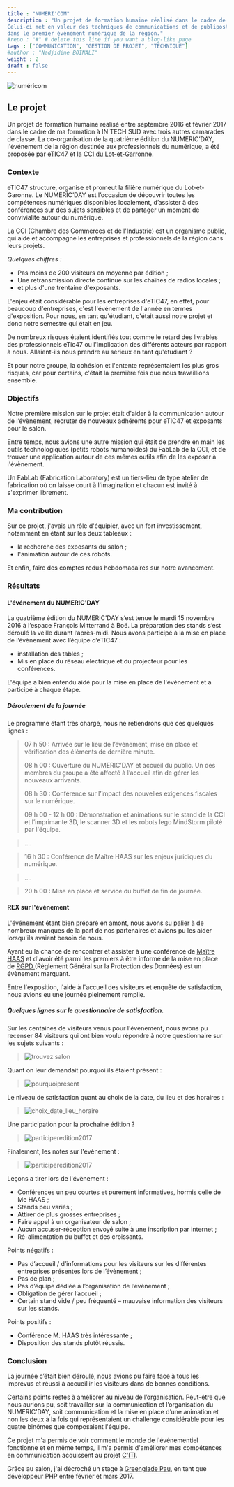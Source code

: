 ```yaml
---
title : "NUMERI'COM"
description : "Un projet de formation humaine réalisé dans le cadre de ma formation à IN'TECH SUD. 
Celui-ci met en valeur des techniques de communications et de publipostage pour attirer un maximum d'exposants et visiteurs, 
dans le premier évènement numérique de la région."
#repo : "#" # delete this line if you want a blog-like page
tags : ["COMMUNICATION", "GESTION DE PROJET", "TECHNIQUE"]
#author : "Nadjidine BOINALI"
weight : 2
draft : false
---
```


![numéricom](../../images/project/home_page/numericom.PNG)

## Le projet
Un projet de formation humaine réalisé entre septembre 2016 et février 2017 dans le cadre de ma formation à IN'TECH SUD avec trois autres camarades de classe.
La co-organisation de la quatrième édition du NUMERIC’DAY, l'événement de la région destinée aux professionnels du numérique, a été proposée par 
<a href="https://www.etic47.fr/" target="_blank">eTIC47</a> et la <a href="http://www.cci47.fr/" target="_blank">CCI du Lot-et-Garronne</a>.


### Contexte
eTIC47 structure, organise et promeut la filière numérique du Lot-et-Garonne. Le NUMERIC’DAY est l’occasion de découvrir toutes les compétences numériques disponibles localement, d’assister à des conférences sur des sujets sensibles et de partager un moment de convivialité autour du numérique.

La CCI (Chambre des Commerces et de l'Industrie) est un organisme public, qui aide et accompagne les entreprises et professionnels
de la région dans leurs projets.

<i>Quelques chiffres :</i>

- Pas moins de 200 visiteurs en moyenne par édition ; 
- Une retransmission directe continue sur les chaînes de radios locales ;
- et plus d'une trentaine d'exposants.

L'enjeu était considérable pour les entreprises d'eTIC47, en effet, pour beaucoup d'entreprises, c'est l'événement de l'année en termes d'exposition. Pour nous, en tant qu'étudiant, c'était aussi notre projet et donc notre semestre qui était en jeu.

De nombreux risques étaient identifiés tout comme le retard des livrables des professionnels eTic47 ou l'implication des différents acteurs par rapport à nous.
Allaient-ils nous prendre au sérieux en tant qu'étudiant ?

Et pour notre groupe, la cohésion et l'entente représentaient les plus gros risques, car pour certains, c'était la première fois que nous travaillions ensemble.

### Objectifs

Notre première mission sur le projet était d'aider à la communication autour de l’évènement, recruter de nouveaux adhérents pour eTIC47 et exposants pour le salon.

Entre temps, nous avions une autre mission qui était de prendre en main les outils technologiques (petits robots humanoïdes) du FabLab de la CCI, et de trouver une application autour de ces mêmes outils afin de les exposer à l'évènement.

Un FabLab (Fabrication Laboratory) est un tiers-lieu de type atelier de fabrication où on laisse court à l'imagination et chacun est invité à s'exprimer librement.

### Ma contribution

Sur ce projet, j'avais un rôle d'équipier, avec un fort investissement, notamment en étant sur les deux tableaux :
- la recherche des exposants du salon ;
- l'animation autour de ces robots.

Et enfin, faire des comptes redus hebdomadaires sur notre avancement.

### Résultats
#### L'événement du NUMERIC'DAY
La quatrième édition du NUMERIC’DAY s’est tenue le mardi 15 novembre 2016 à l’espace François Mitterrand à Boé.
La préparation des stands s’est déroulé la veille durant l’après-midi. Nous avons participé à la mise en place de l’évènement avec l’équipe d’eTIC47 : 
- installation des tables ; 
- Mis en place du réseau électrique et du projecteur pour les conférences.

L'équipe a bien entendu aidé pour la mise en place de l'événement et a participé à chaque étape.


##### Déroulement de la journée
Le programme étant très chargé, nous ne retiendrons que ces quelques lignes :

> 07 h 50  : Arrivée sur le lieu de l’évènement, mise en place et vérification des éléments de dernière minute.
>
> 08 h 00  : Ouverture du NUMERIC’DAY et accueil du public. Un des membres du groupe a été affecté à l’accueil afin de gérer les nouveaux arrivants.
>
> 08 h 30  : Conférence sur l’impact des nouvelles exigences fiscales sur le numérique.
>
> 09 h 00 - 12 h 00  : Démonstration et animations sur le stand de la CCI et l’imprimante 3D, le scanner 3D et les robots lego MindStorm piloté
par l'équipe. 

> ....

> 16 h 30  : Conférence de Maître HAAS sur les enjeux juridiques du numérique.

> .... 

> 20 h 00  : Mise en place et service du buffet de fin de journée.

#### REX sur l'évènement

L'événement étant bien préparé en amont, nous avons su palier à de nombreux manques de la part de nos partenaires et avions pu les aider
lorsqu'ils avaient besoin de nous.

Ayant eu la chance de rencontrer et assister à une conférence de <a href="https://www.haas-avocats.com/" target="_blank">Maître HAAS</a> et d'avoir été parmi les premiers à être informé de la mise en place de <a href="https://www.cnil.fr/fr/comprendre-le-rgpd" target="_blank"> RGPD </a> (Règlement Général sur la Protection des Données) est un évènement marquant.


Entre l'exposition, l'aide à l'accueil des visiteurs et enquête de satisfaction, nous avions eu une journée pleinement remplie.

##### Quelques lignes sur le questionnaire de satisfaction.

Sur les centaines de visiteurs venus pour l'évènement, nous avons pu recenser 84 visiteurs qui ont bien voulu répondre à notre questionnaire sur les sujets suivants :

> ![trouvez salon](../../images/project/numericom/trouver_salon.PNG)

Quant on leur demandait pourquoi ils étaient présent  :

> ![pourquoipresent](../../images/project/numericom/pourquoipresent.PNG)

Le niveau de satisfaction quant au choix de la date, du lieu et des horaires :

> ![choix_date_lieu_horaire](../../images/project/numericom/choix_date_lieu_horaire.PNG)

Une participation pour la prochaine édition ?
> ![participeredition2017](../../images/project/numericom/participeredition2017.PNG)

Finalement, les notes sur l'évènement :
> ![participeredition2017](../../images/project/numericom/note_event.PNG)


Leçons a tirer lors de l'évènement  : 
- Conférences un peu courtes et purement informatives, hormis celle de Me HAAS ;
- Stands peu variés ;
- Attirer de plus grosses entreprises ;
- Faire appel à un organisateur de salon ;
- Aucun accuser-réception envoyé suite à une inscription par internet ;
- Ré-alimentation du buffet et des croissants.

Points négatifs  :
- Pas d’accueil / d’informations pour les visiteurs sur les différentes entreprises présentes lors de l’évènement ;
- Pas de plan ;
- Pas d’équipe dédiée à l’organisation de l’évènement ;
- Obligation de gérer l’accueil ;
- Certain stand vide / peu fréquenté – mauvaise information des visiteurs sur les stands.

Points positifs  :
- Conférence M. HAAS très intéressante ;
- Disposition des stands plutôt réussis.


### Conclusion
La journée c’était bien déroulé, nous avions pu faire face à tous les imprévus et réussi à accueillir les visiteurs dans de bonnes conditions.

Certains points restes à améliorer au niveau de l’organisation. Peut-être que nous aurions pu, soit travailler sur la communication et l’organisation du NUMERIC’DAY, soit communication et la mise en place d’une animation et non les deux à la fois qui représentaient un challenge considérable pour les quatre binômes que composaient l'équipe.

Ce projet m'a permis de voir comment le monde de l'événementiel fonctionne et en même temps, il m'a permis d'améliorer mes compétences en communication acquissent au projet <a href="{{ $.Site.BaseURL }}/projets/citi/"> C'ITI</a>.

Grâce au salon, j'ai décroché un stage à <a href="https://greenglade.fr/" target="_blank"> Greenglade Pau</a>, en tant que développeur PHP entre février et mars 2017.  



      